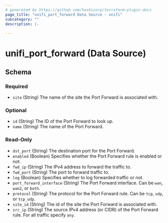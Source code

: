 ```yaml
---
# generated by https://github.com/hashicorp/terraform-plugin-docs
page_title: "unifi_port_forward Data Source - unifi"
subcategory: ""
description: |-
  
---
```


# unifi_port_forward (Data Source)





<!-- schema generated by tfplugindocs -->
## Schema

### Required

- `site` (String) The name of the site the Port Forward is associated with.

### Optional

- `id` (String) The ID of the Port Forward to look up.
- `name` (String) The name of the Port Forward.

### Read-Only

- `dst_port` (String) The destination port for the Port Forward.
- `enabled` (Boolean) Specifies whether the Port Forward rule is enabled or not.
- `fwd_ip` (String) The IPv4 address to forward the traffic to.
- `fwd_port` (String) The port to forward traffic to.
- `log` (Boolean) Specifies whether to log forwarded traffic or not.
- `port_forward_interface` (String) The Port Forward interface. Can be `wan`, `wan2`, or `both`.
- `protocol` (String) The protocol for the Port Forward rule. Can be `tcp`, `udp`, or `tcp_udp`.
- `site_id` (String) The id of the site the Port Forward is associated with.
- `src_ip` (String) The source IPv4 address (or CIDR) of the Port Forward rule. For all traffic specify `any`.

